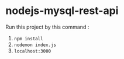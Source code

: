 # nodejs-mysql-rest-api

Run this project by this command :

1. `npm install`
2. `nodemon index.js`
3. `localhost:3000`

